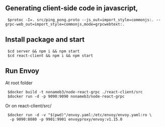 ## Generating client-side code in javascript,

```
 $protoc -I=. src/ping_pong.proto --js_out=import_style=commonjs:. --grpc-web_out=import_style=commonjs,mode=grpcwebtext:.
```

## Install package and start

```
 $cd server && npm i && npm start
 $cd react-client && npm i && npm start
```

## Run Envoy

At root folder

```
 $docker build -t nonameb3/node-react-grpc ./react-client/src
 $docker run -d -p 9090:9090 nonameb3/node-react-grpc

```

Or on react-client/src/

```
 $docker run -d -v "$(pwd)"/envoy.yaml:/etc/envoy/envoy.yaml:ro \
  -p 9090:8080 -p 9901:9901 envoyproxy/envoy:v1.15.0
```
